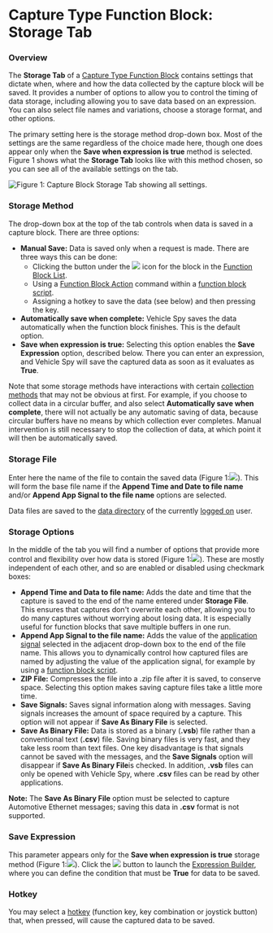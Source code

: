 # Capture Type Function Block: Storage Tab

### Overview

The **Storage Tab** of a [Capture Type Function Block](./) contains settings that dictate when, where and how the data collected by the capture block will be saved. It provides a number of options to allow you to control the timing of data storage, including allowing you to save data based on an expression. You can also select file names and variations, choose a storage format, and other options.

The primary setting here is the storage method drop-down box. Most of the settings are the same regardless of the choice made here, though one does appear only when the **Save when expression is true** method is selected. Figure 1 shows what the **Storage Tab** looks like with this method chosen, so you can see all of the available settings on the tab.

![Figure 1: Capture Block Storage Tab showing all settings.](../../../../../.gitbook/assets/capture\_block\_storage\_tab.gif)

### Storage Method

The drop-down box at the top of the tab controls when data is saved in a capture block. There are three options:

* **Manual Save:** Data is saved only when a request is made. There are three ways this can be done:
  * Clicking the button under the ![](https://cdn.intrepidcs.net/support/VehicleSpy/assets/function\_block\_list\_save.gif) icon for the block in the [Function Block List](../../function-block-list.md).
  * Using a [Function Block Action](../script-type-function-block-commands/script-type-function-block-command-function-block-action.md) command within a [function block script](../script-type-function-block.md).
  * Assigning a hotkey to save the data (see below) and then pressing the key.
* **Automatically save when complete:** Vehicle Spy saves the data automatically when the function block finishes. This is the default option.
* **Save when expression is true:** Selecting this option enables the **Save Expression** option, described below. There you can enter an expression, and Vehicle Spy will save the captured data as soon as it evaluates as **True**.

Note that some storage methods have interactions with certain [collection methods](capture-type-function-block-stop-and-trigger-tab.md) that may not be obvious at first. For example, if you choose to collect data in a circular buffer, and also select **Automatically save when complete**, there will not actually be any automatic saving of data, because circular buffers have no means by which collection ever completes. Manual intervention is still necessary to stop the collection of data, at which point it will then be automatically saved.

### Storage File

Enter here the name of the file to contain the saved data (Figure 1:![](https://cdn.intrepidcs.net/support/VehicleSpy/assets/smTwo.gif)). This will form the base file name if the **Append Time and Date to file name** and/or **Append App Signal to the file name** options are selected.

Data files are saved to the [data directory](../../../../main-menu-file/data-directory.md) of the currently [logged on](../../../../../basic-operation-of-vehicle-spy/the-logon-screen.md) user.

### Storage Options

In the middle of the tab you will find a number of options that provide more control and flexibility over how data is stored (Figure 1:![](https://cdn.intrepidcs.net/support/VehicleSpy/assets/smThree.gif)). These are mostly independent of each other, and so are enabled or disabled using checkmark boxes:

* **Append Time and Data to file name:** Adds the date and time that the capture is saved to the end of the name entered under **Storage File**. This ensures that captures don't overwrite each other, allowing you to do many captures without worrying about losing data. It is especially useful for function blocks that save multiple buffers in one run.
* **Append App Signal to the file name:** Adds the value of the [application signal](../../../application-signals/) selected in the adjacent drop-down box to the end of the file name. This allows you to dynamically control how captured files are named by adjusting the value of the application signal, for example by using a [function block script](../script-type-function-block.md).
* **ZIP File:** Compresses the file into a .zip file after it is saved, to conserve space. Selecting this option makes saving capture files take a little more time.
* **Save Signals:** Saves signal information along with messages. Saving signals increases the amount of space required by a capture. This option will not appear if **Save As Binary File** is selected.
* **Save As Binary File:** Data is stored as a binary (**.vsb**) file rather than a conventional text (**.csv**) file. Saving binary files is very fast, and they take less room than text files. One key disadvantage is that signals cannot be saved with the messages, and the **Save Signals** option will disappear if **Save As Binary File**is checked. In addition, **.vsb** files can only be opened with Vehicle Spy, where **.csv** files can be read by other applications.

**Note:** The **Save As Binary File** option must be selected to capture Automotive Ethernet messages; saving this data in **.csv** format is not supported.

### Save Expression

This parameter appears only for the **Save when expression is true** storage method (Figure 1:![](https://cdn.intrepidcs.net/support/VehicleSpy/assets/smFour.gif)). Click the ![](https://cdn.intrepidcs.net/support/VehicleSpy/assets/Functionbutton.gif) button to launch the [Expression Builder](../../../../../shared-features-in-vehicle-spy/shared-features-expression-builder.md), where you can define the condition that must be **True** for data to be saved.

### Hotkey

You may select a [hotkey](../function-blocks-hotkeys.md) (function key, key combination or joystick button) that, when pressed, will cause the captured data to be saved.
